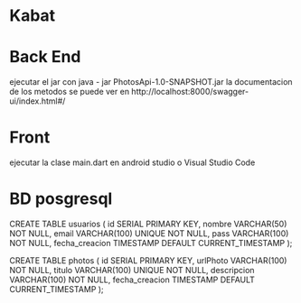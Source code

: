 # Kabat

# Back End
ejecutar el jar con java - jar PhotosApi-1.0-SNAPSHOT.jar
la documentacion de los metodos se puede ver en http://localhost:8000/swagger-ui/index.html#/

# Front
ejecutar la clase main.dart en android studio o Visual Studio Code

# BD posgresql
CREATE TABLE usuarios (
    id SERIAL PRIMARY KEY,
    nombre VARCHAR(50) NOT NULL,
    email VARCHAR(100) UNIQUE NOT NULL,
	pass VARCHAR(100) NOT NULL,
    fecha_creacion TIMESTAMP DEFAULT CURRENT_TIMESTAMP
);

CREATE TABLE photos (
    id SERIAL PRIMARY KEY,
    urlPhoto VARCHAR(100) NOT NULL,
    titulo VARCHAR(100) UNIQUE NOT NULL,
	descripcion VARCHAR(100) NOT NULL,
    fecha_creacion TIMESTAMP DEFAULT CURRENT_TIMESTAMP
);
